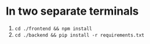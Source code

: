# In two separate terminals
1. `cd ./frontend && npm install`
2. `cd ./backend && pip install -r requirements.txt`